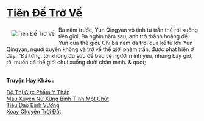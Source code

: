 <a href="https://truyenwiki.net/tien-de-tro-ve.36497/" title="Tiên Đế Trở Về"><h1>Tiên Đế Trở Về</h1></a><div style="display:table"><img align="right" style="float: left; padding: 10px;" src="https://truyenwiki.net/a/img/str/src/36497.jpg" alt="Tiên Đế Trở Về">Ba năm trước, Yun Qingyan vô tình từ trần thế rơi xuống tiên giới. Ba nghìn năm sau, anh trở thành hoàng đế Yun của thế giới. Chỉ ba năm đã trôi qua kể từ khi Yun Qingyan, người xuyên không và trở về thế giới phàm trần, được phát hiện ở đây. “Đã từng, tôi không đủ sức để bảo vệ người mình yêu, nhưng bây giờ, tôi muốn cả thế giới chui xuống dưới chân mình. & quot;</div><p><br><b>Truyện Hay Khác :</b></p><a href="https://truyenwiki.net/do-thi-cuc-pham-y-than.35600/" alt="Đô Thị Cực Phẩm Y Thần">Đô Thị Cực Phẩm Y Thần</a><br/><a href="https://sangtacviet.wordpress.com/2020/10/22/mau-xuyen-nu-xung-binh-tinh-mot-chut/" alt="Mau Xuyên Nữ Xứng Bình Tĩnh Một Chút">Mau Xuyên Nữ Xứng Bình Tĩnh Một Chút</a><br/><a href="https://github.com/nownovels/wikidich/tree/master/truyenhay/35209" alt="Tiêu Dao Binh Vương">Tiêu Dao Binh Vương</a><br/><a href="https://sangtacviet.wordpress.com/2020/10/22/xoay-chuyen-troi-dat/" alt="Xoay Chuyển Trời Đất">Xoay Chuyển Trời Đất</a><br/>